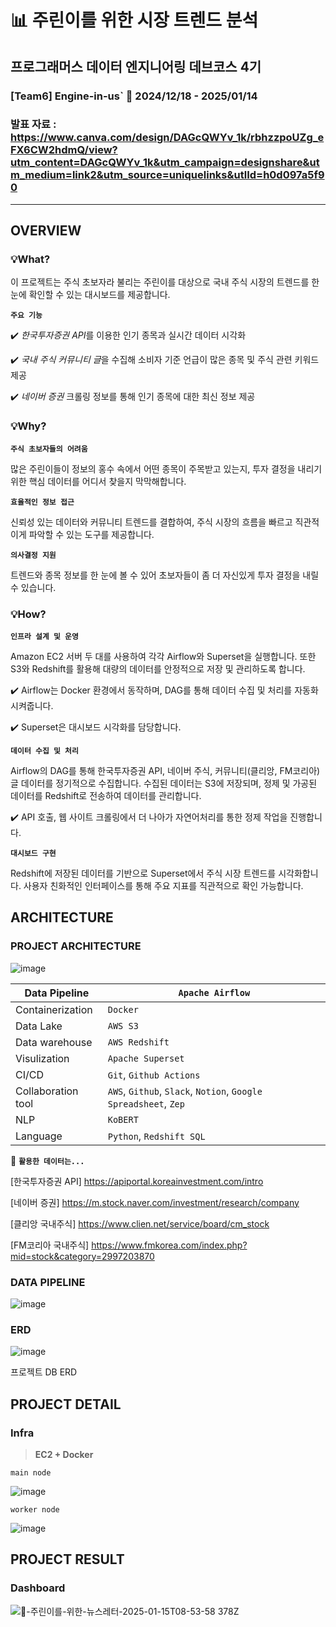 # 📊 주린이를 위한 시장 트렌드 분석
## 프로그래머스 데이터 엔지니어링 데브코스 4기 
### [Team6] Engine-in-us`   📌 2024/12/18 - 2025/01/14
### 발표 자료 : https://www.canva.com/design/DAGcQWYv_1k/rbhzzpoUZg_eFX6CW2hdmQ/view?utm_content=DAGcQWYv_1k&utm_campaign=designshare&utm_medium=link2&utm_source=uniquelinks&utlId=h0d097a5f90
---

## OVERVIEW

<aside>

### 💡What?

이 프로젝트는 주식 초보자라 불리는 주린이를 대상으로 국내 주식 시장의 트렌드를 한 눈에 확인할 수 있는 대시보드를 제공합니다. 

**`주요 기능`** 

✔️ *한국투자증권 API*를 이용한 인기 종목과 실시간 데이터 시각화

✔️ *국내 주식 커뮤니티 글*을 수집해 소비자 기준 언급이 많은 종목 및 주식 관련 키워드 제공

✔️ *네이버 증권* 크롤링 정보를 통해 인기 종목에 대한 최신 정보 제공

</aside>

<aside>

### 💡**Why?**

**`주식 초보자들의 어려움`**

많은 주린이들이 정보의 홍수 속에서 어떤 종목이 주목받고 있는지, 투자 결정을 내리기 위한 핵심 데이터를 어디서 찾을지 막막해합니다.

**`효율적인 정보 접근`**

신뢰성 있는 데이터와 커뮤니티 트렌드를 결합하여, 주식 시장의 흐름을 빠르고 직관적이게 파악할 수 있는 도구를 제공합니다.

**`의사결정 지원`**

트렌드와 종목 정보를 한 눈에 볼 수 있어 초보자들이 좀 더 자신있게 투자 결정을 내릴 수 있습니다.

</aside>

<aside>

### 💡**How?**

**`인프라 설계 및 운영`**

Amazon EC2 서버 두 대를 사용하여 각각 Airflow와 Superset을 실행합니다. 또한 S3와 Redshift를 활용해 대량의 데이터를 안정적으로 저장 및 관리하도록 합니다.

✔️ Airflow는 Docker 환경에서 동작하며, DAG를 통해 데이터 수집 및 처리를 자동화 시켜줍니다.

✔️ Superset은 대시보드 시각화를 담당합니다.

**`데이터 수집 및 처리`**

Airflow의 DAG를  통해 한국투자증권 API, 네이버 주식, 커뮤니티(클리앙, FM코리아) 글 데이터를 정기적으로 수집합니다. 수집된 데이터는 S3에 저장되며, 정제 및 가공된 데이터를 Redshift로 전송하여 데이터를 관리합니다.

✔️ API 호출, 웹 사이트 크롤링에서 더 나아가 자연어처리를 통한 정제 작업을 진행합니다.

**`대시보드 구현`**

Redshift에 저장된 데이터를 기반으로 Superset에서 주식 시장 트렌드를 시각화합니다. 사용자 친화적인 인터페이스를 통해 주요 지표를 직관적으로 확인 가능합니다.

</aside>

## ARCHITECTURE

### PROJECT ARCHITECTURE

![image](https://github.com/user-attachments/assets/b46c1978-d109-4df8-a96b-a88c97fc67f5)


| Data Pipeline | `Apache Airflow` |
| --- | --- |
| Containerization | `Docker` |
| Data Lake | `AWS S3` |
| Data warehouse | `AWS Redshift` |
| Visulization | `Apache Superset` |
| CI/CD | `Git`, `Github Actions` |
| Collaboration tool | `AWS`, `Github`, `Slack`, `Notion`, `Google Spreadsheet`, `Zep` |
| NLP | `KoBERT` |
| Language | `Python`, `Redshift SQL`  |

🧐 **`활용한 데이터는...`**

[한국투자증권 API] https://apiportal.koreainvestment.com/intro

[네이버 증권] https://m.stock.naver.com/investment/research/company

[클리앙 국내주식] https://www.clien.net/service/board/cm_stock

[FM코리아 국내주식] https://www.fmkorea.com/index.php?mid=stock&category=2997203870

### DATA PIPELINE

![image](https://github.com/user-attachments/assets/4eec8b7e-e8ae-4d1d-a2a2-5ad6bf725385)


### ERD

![image](https://github.com/user-attachments/assets/96abe23c-caab-4bab-a343-117aaec8f0ce)


프로젝트 DB ERD

## PROJECT DETAIL

### Infra

> **EC2 + Docker**
> 

`main node`

![image](https://github.com/user-attachments/assets/4365ecef-9316-4bf5-aa42-b8fdd89c58e4)


`worker node`

![image](https://github.com/user-attachments/assets/67c2a6fb-3bd0-4587-bd7c-fa3406bccb17)



## PROJECT RESULT

### Dashboard

![📰-주린이를-위한-뉴스레터-2025-01-15T08-53-58 378Z](https://github.com/user-attachments/assets/182d61b1-121a-4462-8f62-829245149fc4)
